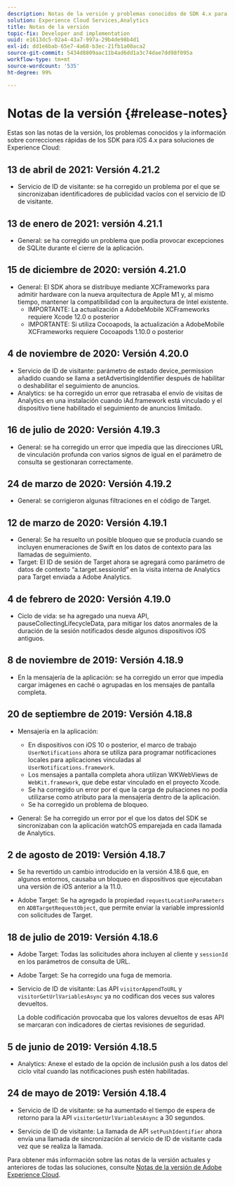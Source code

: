 ```yaml
---
description: Notas de la versión y problemas conocidos de SDK 4.x para iOS en soluciones de Experience Cloud.
solution: Experience Cloud Services,Analytics
title: Notas de la versión
topic-fix: Developer and implementation
uuid: e1613dc5-02a4-43a7-997a-29b4de98b4d1
exl-id: dd1e6bab-65e7-4a68-b3ec-21fb1a08aca2
source-git-commit: 5434d8809aac11b4ad6dd1a3c74dae7dd98f095a
workflow-type: tm+mt
source-wordcount: '535'
ht-degree: 99%

---
```


# Notas de la versión {#release-notes}

Estas son las notas de la versión, los problemas conocidos y la información sobre correcciones rápidas de los SDK para iOS 4.x para soluciones de Experience Cloud:

## 13 de abril de 2021: Versión 4.21.2

* Servicio de ID de visitante: se ha corregido un problema por el que se sincronizaban identificadores de publicidad vacíos con el servicio de ID de visitante.

## 13 de enero de 2021: versión 4.21.1

* General: se ha corregido un problema que podía provocar excepciones de SQLite durante el cierre de la aplicación.

## 15 de diciembre de 2020: versión 4.21.0

* General: El SDK ahora se distribuye mediante XCFrameworks para admitir hardware con la nueva arquitectura de Apple M1 y, al mismo tiempo, mantener la compatibilidad con la arquitectura de Intel existente.
   * IMPORTANTE: La actualización a AdobeMobile XCFrameworks requiere Xcode 12.0 o posterior
   * IMPORTANTE: Si utiliza Cocoapods, la actualización a AdobeMobile XCFrameworks requiere Cocoapods 1.10.0 o posterior

## 4 de noviembre de 2020: Versión 4.20.0

* Servicio de ID de visitante: parámetro de estado device_permission añadido cuando se llama a setAdvertisingIdentifier después de habilitar o deshabilitar el seguimiento de anuncios.
* Analytics: se ha corregido un error que retrasaba el envío de visitas de Analytics en una instalación cuando iAd.framework está vinculado y el dispositivo tiene habilitado el seguimiento de anuncios limitado.

## 16 de julio de 2020: Versión 4.19.3

* General: se ha corregido un error que impedía que las direcciones URL de vinculación profunda con varios signos de igual en el parámetro de consulta se gestionaran correctamente.

## 24 de marzo de 2020: Versión 4.19.2

* General: se corrigieron algunas filtraciones en el código de Target.

## 12 de marzo de 2020: Versión 4.19.1

* General: Se ha resuelto un posible bloqueo que se producía cuando se incluyen enumeraciones de Swift en los datos de contexto para las llamadas de seguimiento.
* Target: El ID de sesión de Target ahora se agregará como parámetro de datos de contexto “a.target.sessionId” en la visita interna de Analytics para Target enviada a Adobe Analytics.

## 4 de febrero de 2020: Versión 4.19.0

* Ciclo de vida: se ha agregado una nueva API, pauseCollectingLifecycleData, para mitigar los datos anormales de la duración de la sesión notificados desde algunos dispositivos iOS antiguos.

## 8 de noviembre de 2019: Versión 4.18.9

* En la mensajería de la aplicación: se ha corregido un error que impedía cargar imágenes en caché o agrupadas en los mensajes de pantalla completa.

## 20 de septiembre de 2019: Versión 4.18.8

* Mensajería en la aplicación:

   * En dispositivos con iOS 10 o posterior, el marco de trabajo `UserNotifications` ahora se utiliza para programar notificaciones locales para aplicaciones vinculadas al `UserNotifications.framework`.
   * Los mensajes a pantalla completa ahora utilizan WKWebViews de `WebKit.framework`, que debe estar vinculado en el proyecto Xcode.
   * Se ha corregido un error por el que la carga de pulsaciones no podía utilizarse como atributo para la mensajería dentro de la aplicación.
   * Se ha corregido un problema de bloqueo.

* General: Se ha corregido un error por el que los datos del SDK se sincronizaban con la aplicación watchOS emparejada en cada llamada de Analytics.

## 2 de agosto de 2019: Versión 4.18.7

* Se ha revertido un cambio introducido en la versión 4.18.6 que, en algunos entornos, causaba un bloqueo en dispositivos que ejecutaban una versión de iOS anterior a la 11.0.

* Adobe Target: Se ha agregado la propiedad `requestLocationParameters` en `ADBTargetRequestObject`, que permite enviar la variable impressionId con solicitudes de Target.

## 18 de julio de 2019: Versión 4.18.6

* Adobe Target: Todas las solicitudes ahora incluyen al cliente y `sessionId` en los parámetros de consulta de URL.
* Adobe Target: Se ha corregido una fuga de memoria.
* Servicio de ID de visitante: Las API `visitorAppendToURL` y `visitorGetUrlVariablesAsync` ya no codifican dos veces sus valores devueltos.

   La doble codificación provocaba que los valores devueltos de esas API se marcaran con indicadores de ciertas revisiones de seguridad.

## 5 de junio de 2019: Versión 4.18.5

* Analytics: Anexe el estado de la opción de inclusión push a los datos del ciclo vital cuando las notificaciones push estén habilitadas.

## 24 de mayo de 2019: Versión 4.18.4

* Servicio de ID de visitante: se ha aumentado el tiempo de espera de retorno para la API
   `visitorGetUrlVariablesAsync` a 30 segundos.

* Servicio de ID de visitante: La llamada de API `setPushIdentifier` ahora envía una llamada de sincronización al servicio de ID de visitante cada vez que se realiza la llamada.

Para obtener más información sobre las notas de la versión actuales y anteriores de todas las soluciones, consulte [Notas de la versión de Adobe Experience Cloud](https://experienceleague.adobe.com/docs/release-notes/experience-cloud/current.html?lang=es).
